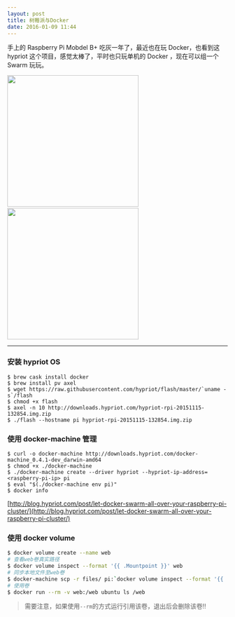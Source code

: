 ```yaml
---
layout: post
title: 树莓派与Docker
date: 2016-01-09 11:44
---
```


手上的 Raspberry Pi Mobdel B+ 吃灰一年了，最近也在玩 Docker，也看到这 hypriot 这个项目，感觉太棒了，平时也只玩单机的 Docker ，现在可以组一个 Swarm 玩玩。

<img src="http://ww2.sinaimg.cn/mw690/6734058fgw1ezt3s2su51j21kw1kw1kx.jpg" width="300">&nbsp;&nbsp;<img src="http://ww1.sinaimg.cn/mw690/6734058fgw1ezt3rjnm07j21kw1kw7wh.jpg" width="300">

---

### 安装 hypriot OS

```
$ brew cask install docker
$ brew install pv axel
$ wget https://raw.githubusercontent.com/hypriot/flash/master/`uname -s`/flash
$ chmod +x flash
$ axel -n 10 http://downloads.hypriot.com/hypriot-rpi-20151115-132854.img.zip
$ ./flash --hostname pi hypriot-rpi-20151115-132854.img.zip
```

### 使用 docker-machine 管理

```
$ curl -o docker-machine http://downloads.hypriot.com/docker-machine_0.4.1-dev_darwin-amd64
$ chmod +x ./docker-machine
$ ./docker-machine create --driver hypriot --hypriot-ip-address=<raspberry-pi-ip> pi
$ eval "$(./docker-machine env pi)"
$ docker info
```

[http://blog.hypriot.com/post/let-docker-swarm-all-over-your-raspberry-pi-cluster/](http://blog.hypriot.com/post/let-docker-swarm-all-over-your-raspberry-pi-cluster/)

### 使用 docker volume

```bash
$ docker volume create --name web
# 查看web卷真实路径
$ docker volume inspect --format '{{ .Mountpoint }}' web
# 同步本地文件至web卷
$ docker-machine scp -r files/ pi:`docker volume inspect --format '{{ .Mountpoint }}' web`/
# 使用卷
$ docker run --rm -v web:/web ubuntu ls /web
```

> 需要注意，如果使用`--rm`的方式运行引用该卷，退出后会删除该卷!!
